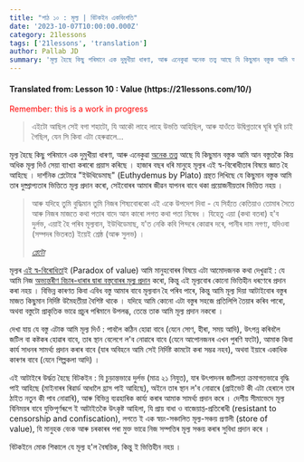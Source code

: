 ```yaml
---
title: "পাঠ ১০ : মূল্য | বিটকইন একবিংশতি"
date: '2023-10-07T10:00:00.000Z'
category: 21lessons
tags: ['21lessons', 'translation']
author: Pallab JD
summary: 'মূল্য হৈছে কিছু পৰিমানে এক দুমুখীয়া ধাৰণা, আৰু এনেকুৱা অনেক তত্ত্ব আছে যি কিছুমান বস্তুক আমি আন বস্তুতকৈ কিয় অধিক মূল্য দিওঁ সেয়া ব্যাখ্যা কৰাৰো প্ৰয়াস কৰিছে । হাজাৰ বছৰ ধৰি মানুহে মূল্যৰ এই স্ব-বিৰোধীতাৰ বিষয়ে জ্ঞাত হৈ আহিছে ।...'
---
```


<div style="textAlign:center">
    <h4> Translated from: Lesson 10 : Value (https://21lessons.com/10/) </h4>
    <p style="color:red"> Remember: this is a work in progress </p>
</div>

> এইটো আছিল সেই বগা শহাটো, যি আকৌ লাহে লাহে উভতি আহিছিল, আৰু যাওঁতে উদ্বিগ্নতাৰে ঘূৰি ঘূৰি চাই গৈছিল, যেন সি কিবা এটা হেৰুৱালে...

মূল্য হৈছে কিছু পৰিমানে এক দুমুখীয়া ধাৰণা, আৰু এনেকুৱা [অনেক তত্ত্ব](https://en.wikipedia.org/wiki/Theory_of_value_%28economics%29) আছে যি কিছুমান বস্তুক আমি আন বস্তুতকৈ কিয় অধিক মূল্য দিওঁ সেয়া ব্যাখ্যা কৰাৰো প্ৰয়াস কৰিছে ।
হাজাৰ বছৰ ধৰি মানুহে মূল্যৰ এই স্ব-বিৰোধীতাৰ বিষয়ে জ্ঞাত হৈ আহিছে ।
দাৰ্শনিক প্লেটোৱে "ইউথিডেমাছ" (Euthydemus by Plato) গ্ৰন্থত লিখিছে যে কিছুমান বস্তুক আমি তাৰ দুষ্প্ৰাপ্যতাৰ ভিত্তিতে মূল্য প্ৰদান কৰো, সেইবোৰৰ আমাৰ জীৱন যাপনৰ বাবে থকা প্ৰয়োজনীয়তাৰ ভিত্তিত নহয় ।

> আৰু যদিহে তুমি বুদ্ধিমান তুমি নিজৰ শিষ্যবোৰকো এই একে উপদেশ দিবা - যে সিহঁতে কেতিয়াও তোমাৰ সৈতে আৰু নিজৰ মাজতে কথা পতাৰ বাদে আন কাৰো লগত কথা পতা নিষেধ ।
> যিহেতু এয়া (কথা বতৰা) হ'ব দুৰ্লভ, এয়াই হৈ পৰিব মূল্যবান, ইউথিডেমাছ, য'ত নেকি কবি পিন্দৰে কোৱাৰ দৰে, পানীৰ দাম নগণ্য, যদিওবা (সম্পদৰ ভিতৰত) ইয়েই শ্ৰেষ্ঠ (আৰু সুলভ) ।
>
> <cite> [প্লেটো](http://www.perseus.tufts.edu/hopper/text?doc=plat.+euthyd.+304b) </cite>

মূল্যৰ [এই স্ব-বিৰোধিতা](https://en.wikipedia.org/wiki/Paradox_of_value)ই (Paradox of value) আমি মানুহবোৰৰ বিষয়ে এটা আমোদজনক কথা দেখুৱাই : যে আমি নিজ [অভ্যন্তৰীণ বিচাৰ-ধাৰাৰ দ্বাৰা বস্তুবোৰৰ মূল্য প্ৰদান](https://en.wikipedia.org/wiki/Subjective_theory_of_value) কৰো, কিন্তু এই মূল্যবোৰ কোনো ভিত্তিহীন ধৰণেৰে প্ৰদান কৰা নহয় ।
বিভিন্ন কাৰণত কিবা এবিধ বস্তু আমাৰ বাবে মূল্যবান হৈ পৰিব পাৰে, কিন্তু আমি মূল্য দিয়া আটাইবোৰ বস্তুৰ মাজত কিছুমান নিৰ্দিষ্ট উমৈহতীয়া বৈশিষ্ট থাকে ।
যদিহে আমি কোনো এটা বস্তুৰ সহজে প্ৰতিলিপি তৈয়াৰ কৰিব পাৰো, অথবা বস্তুটো প্ৰাকৃতিক ভাৱে প্রচুৰ পৰিমানে উপলব্ধ, তেন্তে তাক আমি মূল্য প্ৰদান নকৰো ।

দেখা যায় যে বস্তু এটাক আমি  মূল্য দিওঁ : পাবলৈ কঠিন হোৱা বাবে (যেনে সোণ, হীৰা, সময় আদি), উৎপন্ন কৰিবলৈ জটিল বা কষ্টকৰ হোৱাৰ বাবে, তাৰ স্থান বেলেগে ল'ব নোৱাৰে বাবে (যেনে আপোনজনৰ এখন পুৰণি ফটো), আমাক কিবা কাৰ্য সাধনৰ সামৰ্থ্য প্ৰদান কৰাৰ বাবে (যাৰ অবিহনে আমি সেই নিৰ্দিষ্ট কামটো কৰা সম্ভৱ নহব), অথবা ইয়াৰে একাধিক কাৰণৰ বাবে (যেনে শিল্পকলা আদি) ।

এই আটাইৰে উৰ্দ্ধত হৈছে বিটকইন : যি চুড়ান্তভাৱে দুৰ্লভ (মাত্ৰ ২১ নিযুত), যাৰ উৎপাদনৰ জটিলতা ক্ৰমাগতভাৱে বৃদ্ধি পাই আহিছে (মাইনাৰৰ ৰিৱাৰ্ড আধালৈ হ্ৰাস পাই আহিছে), অইনে তাৰ স্থান ল'ব নোৱাৰে (প্ৰাইভেট কী এটা হেৰালে তাৰ ঠাইত নতুন কী পাব নোৱাৰি), আৰু বিভিন্ন ব্যৱহাৰিক কাৰ্য্য কৰাৰ আমাক সামৰ্থ্য প্ৰদান কৰে ।
দেশীয় সীমাভেদে মূল্য বিনিময়ৰ বাবে যুক্তিপূৰ্ণৰূপে ই আটাইতকৈ উৎকৃষ্ট আহিলা, যি প্ৰায় বাধা ও বাজেয়াপ্ত-প্ৰতিৰোধী (resistant to censorship and confiscation), লগতে ই এক স্বয়ং-সঞ্চালিত মূল্য-সঞ্চয় প্ৰণালী (store of value), যি মানুহক বেংক আৰু চৰকাৰৰ পৰা মুক্ত ভাৱে নিজ সম্পত্তিৰ মূল্য সঞ্চয় কৰাৰ সুবিধা প্ৰদান কৰে ।

বিটকইনে মোক শিকালে যে মূল্য হ'ল বৈষয়িক, কিন্তু ই ভিত্তিহীন নহয় ।